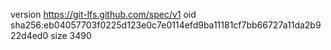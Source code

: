 version https://git-lfs.github.com/spec/v1
oid sha256:eb04057703f0225d123e0c7e0114efd9ba11181cf7bb66727a11da2b922d4ed0
size 3490
